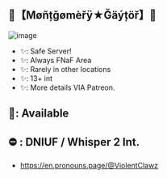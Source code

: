 ## 💚【Møñțğømèřÿ★Ğäýțöř】💜

![image](https://github.com/user-attachments/assets/4cad89bc-8995-4c93-918f-879473e00333)

- ✨: Safe Server!
- ✨: Always FNaF Area
- ✨: Rarely in other locations
- ✨: 13+ int
- ✨: More details VIA Patreon.


## :crescent_moon:: Available
## ⛔️ : DNIUF / Whisper 2 Int.

- https://en.pronouns.page/@ViolentClawz
